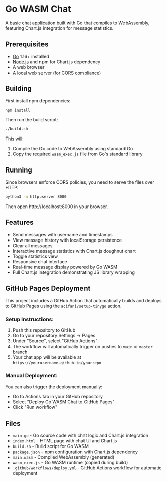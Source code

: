 # Go WASM Chat

A basic chat application built with Go that compiles to WebAssembly, featuring Chart.js integration for message statistics.

## Prerequisites

- [Go](https://golang.org/dl/) 1.16+ installed
- [Node.js](https://nodejs.org/) and npm for Chart.js dependency
- A web browser
- A local web server (for CORS compliance)

## Building

First install npm dependencies:

```bash
npm install
```

Then run the build script:

```bash
./build.sh
```

This will:
1. Compile the Go code to WebAssembly using standard Go
2. Copy the required `wasm_exec.js` file from Go's standard library

## Running

Since browsers enforce CORS policies, you need to serve the files over HTTP:

```bash
python3 -m http.server 8000
```

Then open http://localhost:8000 in your browser.

## Features

- Send messages with username and timestamps
- View message history with localStorage persistence
- Clear all messages
- Interactive message statistics with Chart.js doughnut chart
- Toggle statistics view
- Responsive chat interface
- Real-time message display powered by Go WASM
- Full Chart.js integration demonstrating JS library wrapping

## GitHub Pages Deployment

This project includes a GitHub Action that automatically builds and deploys to GitHub Pages using the `acifani/setup-tinygo` action.

### Setup Instructions:

1. Push this repository to GitHub
2. Go to your repository Settings → Pages
3. Under "Source", select "GitHub Actions"
4. The workflow will automatically trigger on pushes to `main` or `master` branch
5. Your chat app will be available at `https://yourusername.github.io/yourrepo`

### Manual Deployment:

You can also trigger the deployment manually:
- Go to Actions tab in your GitHub repository
- Select "Deploy Go WASM Chat to GitHub Pages"
- Click "Run workflow"

## Files

- `main.go` - Go source code with chat logic and Chart.js integration
- `index.html` - HTML page with chat UI and Chart.js
- `build.sh` - Build script for Go WASM
- `package.json` - npm configuration with Chart.js dependency
- `main.wasm` - Compiled WebAssembly (generated)
- `wasm_exec.js` - Go WASM runtime (copied during build)
- `.github/workflows/deploy.yml` - GitHub Actions workflow for automatic deployment